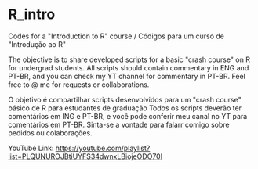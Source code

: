 # R_intro
Codes for a "Introduction to R" course / Códigos para um curso de "Introdução ao R"

The objective is to share developed scripts for a basic "crash course" on R for undergrad students.
All scripts should contain commentary in ENG and PT-BR, and you can check my YT channel for commentary in PT-BR.
Feel free to @ me for requests or collaborations.

O objetivo é compartilhar scripts desenvolvidos para um "crash course" básico de R para estudantes de graduação
Todos os scripts deverão ter comentários em ING e PT-BR, e você pode conferir meu canal no YT para comentários em PT-BR.
Sinta-se a vontade para falarr comigo sobre pedidos ou colaborações.

YouTube Link: https://youtube.com/playlist?list=PLQUNUROJBtiUYFS34dwnxLBiojeODO70I
